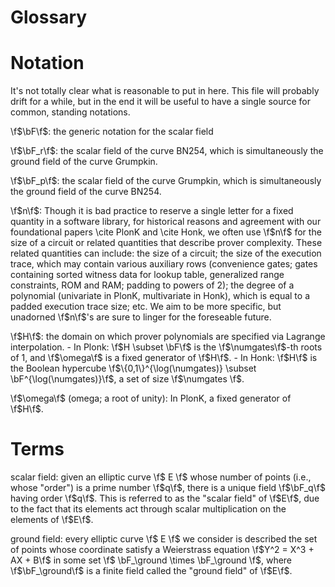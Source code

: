 # Glossary

# Notation

It's not totally clear what is reasonable to put in here. This file will probably drift for a while, but in the end it will be useful to have a single source for common, standing notations.

\f$\bF\f$: the generic notation for the scalar field 

\f$\bF_r\f$: the scalar field of the curve BN254, which is simultaneously the ground field of the curve Grumpkin. 

\f$\bF_p\f$: the scalar field of the curve Grumpkin, which is simultaneously the ground field of the curve BN254. 

\f$n\f$: Though it is bad practice to reserve a single letter for a fixed quantity in a software library, for historical reasons and agreement with our foundational papers \cite PlonK and \cite Honk, we often use \f$n\f$ for the size of a circuit or related quantities that describe prover complexity. These related quantities can include: the size of a circuit; the size of the execution trace, which may contain various auxiliary rows (convenience gates; gates containing sorted witness data for lookup table, generalized range constraints, ROM and RAM; padding to powers of 2); the degree of a polynomial (univariate in PlonK, multivariate in Honk), which is equal to a padded execution trace size; etc. We aim to be more specific, but unadorned \f$n\f$'s are sure to linger for the foreseable future. 

\f$H\f$: the domain on which prover polynomials are specified via Lagrange interpolation.
    - In Plonk: \f$H \subset \bF\f$ is the \f$\numgates\f$-th roots of 1, and \f$\omega\f$ is a fixed generator of \f$H\f$.
    - In Honk: \f$H\f$ is the Boolean hypercube \f$\{0,1\}^{\log(\numgates)} \subset \bF^{\log(\numgates)}\f$, a set of size \f$\numgates \f$.

\f$\omega\f$ (omega; a root of unity): In PlonK, a fixed generator of \f$H\f$.

# Terms

scalar field: given an elliptic curve \f$ E \f$ whose number of points (i.e., whose "order") is a prime number \f$q\f$, there is a unique field \f$\bF_q\f$ having order \f$q\f$. This is referred to as the "scalar field" of \f$E\f$, due to the fact that its elements act through scalar multiplication on the elements of \f$E\f$. 

ground field: every elliptic curve \f$ E \f$ we consider is described the set of points whose coordinate satisfy a Weierstrass equation \f$Y^2 = X^3 + AX + B\f$ in some set \f$ \bF_\ground \times \bF_\ground \f$, where \f$\bF_\ground\f$ is a finite field called the "ground field" of \f$E\f$.
